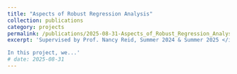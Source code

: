 ```yaml
---
title: "Aspects of Robust Regression Analysis"
collection: publications
category: projects
permalink: /publications/2025-08-31-Aspects_of_Robust_Regression_Analysis
excerpt: 'Supervised by Prof. Nancy Reid, Summer 2024 & Summer 2025 </i></p>

In this project, we...'
# date: 2025-08-31
---
```

